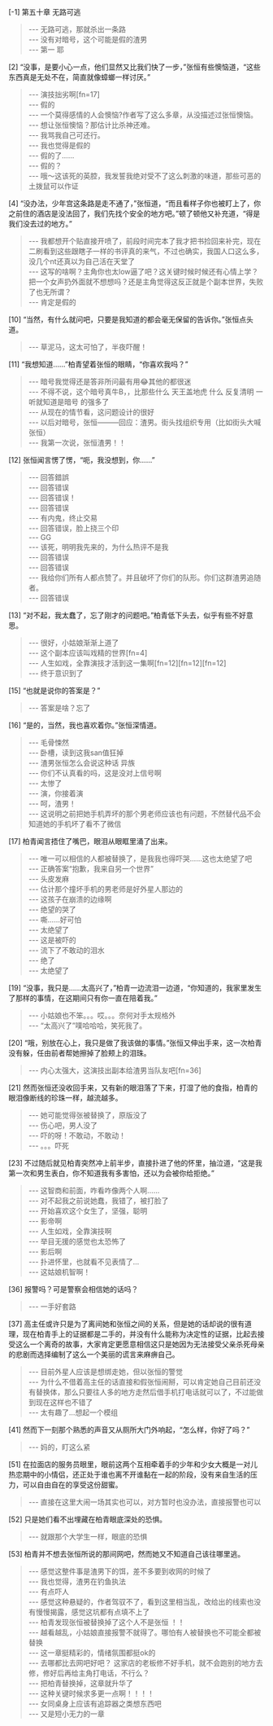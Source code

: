 
[-1] 第五十章 无路可逃
>--- 无路可逃，那就杀出一条路<br>
>--- 没有对暗号，这个可能是假的渣男<br>
>--- 第一 耶<br>

[2] “没事，是要小心一点，他们显然又比我们快了一步，”张恒有些懊恼道，“这些东西真是无处不在，简直就像蟑螂一样讨厌。”
>--- 演技拙劣啊[fn=17]<br>
>--- 假的<br>
>--- 一个莫得感情的人会懊恼?作者写了这么多章，从没描述过张恒懊恼。<br>
>--- 想让张恒懊恼？那估计比杀神还难。<br>
>--- 我骂我自己可还行。<br>
>--- 我也觉得是假的<br>
>--- 假的了……<br>
>--- 假的？<br>
>--- 哦～这该死的英腔，我发誓我绝对受不了这么刺激的味道，那些可恶的土拨鼠可以作证<br>

[4] “没办法，少年宫这条路是走不通了，”张恒道，“而且看样子你也被盯上了，你之前住的酒店是没法回了，我们先找个安全的地方吧。”顿了顿他又补充道，“得是我们没去过的地方。”
>--- 我都想开个贴直接开喷了，前段时间完本了我才把书捡回来补完，现在二刷看到这些跟瞎子一样的书评真的来气，不过也确实，我国人口这么多，没几个nt还真以为自己活在天堂了<br>
>--- 这写的啥啊？主角你也太low逼了吧？这关键时候时候还有心情上学？把一个女声扔外面就不想想吗？还是主角觉得这反正就是个副本世界，失败了也无所谓？<br>
>--- 肯定是假的<br>

[10] “当然，有什么就问吧，只要是我知道的都会毫无保留的告诉你。”张恒点头道。
>--- 草泥马，这太可怕了，半夜吓醒！<br>

[11] “我想知道……”柏青望着张恒的眼睛，“你喜欢我吗？”
>--- 暗号我觉得还是答非所问最有用😂其他的都很迷<br>
>--- 不得不说，这个暗号真牛B，，比那些什么 天王盖地虎 什么 反复清明  一听就知道是暗号 的强多了<br>
>--- 从现在的情节看，这问题设计的很好<br>
>--- 以后对暗号，张恒———回应：渣男。街头找组织专用（比如街头大喊张恒）<br>
>--- 我第一次说，张恒渣男！！<br>

[12] 张恒闻言愣了愣，“呃，我没想到，你……”
>--- 回答錯誤<br>
>--- 回答错误<br>
>--- 回答错误！<br>
>--- 回答错误<br>
>--- 有内鬼，终止交易<br>
>--- 回答错误，脸上挠三个印<br>
>--- GG<br>
>--- 该死，明明我先来的，为什么热评不是我<br>
>--- 回答错误<br>
>--- 回答错误<br>
>--- 我给你们所有人都点赞了。并且破坏了你们的队形。你们这群渣男追随者。<br>
>--- 回答错误<br>

[13] “对不起，我太蠢了，忘了刚才的问题吧。”柏青低下头去，似乎有些不好意思。
>--- 很好，小姑娘渐渐上道了<br>
>--- 这个副本应该叫戏精的世界[fn=4]<br>
>--- 人生如戏，全靠演技才活到这一集啊[fn=12][fn=12][fn=12]<br>
>--- 终于意识到了<br>

[15] “也就是说你的答案是？”
>--- 答案是啥？忘了<br>

[16] “是的，当然，我也喜欢着你。”张恒深情道。
>--- 毛骨悚然<br>
>--- 卧槽，读到这我san值狂掉<br>
>--- 渣男张恒怎么会说这种话  异族<br>
>--- 你们不认真看的吗，这是没对上信号啊<br>
>--- 太惨了<br>
>--- 演，你接着演<br>
>--- 呵，渣男！<br>
>--- 这说明之前把她手机弄坏的那个男老师应该也有问题，不然替代品不会知道她的手机坏了看不了微信<br>

[17] 柏青闻言捂住了嘴巴，眼泪从眼眶里涌了出来。
>--- 唯一可以相信的人都被替换了，是我我也得吓哭……这也太绝望了吧<br>
>--- 正确答案“抱歉，我来自另一个世界”<br>
>--- 头皮发麻<br>
>--- 估计那个撞坏手机的男老师是好外星人那边的<br>
>--- 这孩子在崩溃的边缘啊<br>
>--- 绝望的哭了<br>
>--- 嘶......好可怕<br>
>--- 太绝望了<br>
>--- 这是被吓的<br>
>--- 流下了不敢动的泪水<br>
>--- 绝了<br>
>--- 太绝望了<br>

[19] “没事，我只是……太高兴了，”柏青一边流泪一边道，“你知道的，我家里发生了那样的事情，在这期间只有你一直在陪着我。”
>--- 小姑娘也不笨。。。哎。。。奈何对手太规格外<br>
>--- “太高兴了”噗哈哈哈，笑死我了。<br>

[20] “哦，别放在心上，我只是做了我该做的事情。”张恒又伸出手来，这一次柏青没有躲，任由前者帮她擦掉了脸颊上的泪珠。
>--- 内心太强大，这演技出副本给渣男当队友吧[fn=36]<br>

[21] 然而张恒还没收回手来，又有新的眼泪落了下来，打湿了他的食指，柏青的眼泪像断线的珍珠一样，越流越多。
>--- 她可能觉得张被替换了，原版没了<br>
>--- 伤心吧，男人没了<br>
>--- 吓的呀！不敢动，不敢动！<br>
>--- 。。。吓死<br>

[23] 不过随后就见柏青突然冲上前半步，直接扑进了他的怀里，抽泣道，“这是我第一次和男生表白，你不知道我有多害怕，还以为会被你给拒绝。”
>--- 这智商和前面，咋看咋像两个人啊……<br>
>--- 对不起我之前说她蠢，我错了，被打脸了<br>
>--- 开始喜欢这个女生了，坚强，聪明<br>
>--- 影帝啊<br>
>--- 人生如戏，全靠演技啊<br>
>--- 举目无援的感觉也太恐怖了<br>
>--- 影后啊<br>
>--- 扑进怀里，也就看不见表情了…<br>
>--- 这姑娘机智啊！<br>

[36] 报警吗？可是警察会相信她的话吗？
>--- 一手好套路<br>

[37] 高主任或许只是为了离间她和张恒之间的关系，但是她的话却说的很有道理，现在柏青手上的证据都是二手的，并没有什么能称为决定性的证据，比起去接受这么一个离奇的故事，大家肯定更愿意相信这只是她因为无法接受父亲杀死母亲的悲剧而选择编制了这么一个美丽的谎言来麻痹自己。
>--- 目前外星人应该是想绑走她，但以张恒的警觉<br>
>--- 为什么不借着高主任的话直接和假张恒闹掰，可以肯定她自己目前还没有替换体，那么只要往人多的地方走然后借手机打电话就可以了，不过能做到现在这样也不错了<br>
>--- 太有趣了...想起一个模组<br>

[41] 然而下一刻那个熟悉的声音又从厕所大门外响起，“怎么样，你好了吗？”
>--- 妈的，盯这么紧<br>

[51] 在拉面店的服务员眼里，眼前这两个互相牵着手的少年和少女大概是一对儿热恋期中的小情侣，还正处于谁也离不开谁黏在一起的阶段，没有来自生活的压力，可以自由自在的享受这份甜蜜。
>--- 直接在这里大闹一场其实也可以，对方暂时也没办法，直接报警也可以<br>

[52] 只是她们看不出埋藏在柏青眼底深处的恐惧。
>--- 就跟那个大学生一样，眼底的恐惧<br>

[53] 柏青并不想去张恒所说的那间网吧，然而她又不知道自己该往哪里逃。
>--- 感觉这整件事是渣男下的饵，差不多要到收网的时候了<br>
>--- 我也觉得，渣男在钓鱼执法<br>
>--- 有点吓人<br>
>--- 感觉这种悬疑的，作者驾驭不了，看到这里相当乱，改给出的线索也没有慢慢揭露，感觉这坑都有点填不上了<br>
>--- 柏青发现张恒被替换掉了这个人不是张恒 ！！<br>
>--- 越看越乱，小姑娘直接报警不就得了。哪怕有人被替换也不可能全都被替换<br>
>--- 这一章挺精彩的，情绪氛围都挺ok的<br>
>--- 去哪都比去网吧好吧？ 这家店的老板修不好手机，就不会跑别的地方去修，修好后再给主角打电话，不行么？<br>
>--- 把柏青替换掉，这章就升华了<br>
>--- 这种关键时候求多更一点啊！！！！<br>
>--- 女同桌身上应该有追踪器之类想东西吧<br>
>--- 又是短小无力的一章<br>
